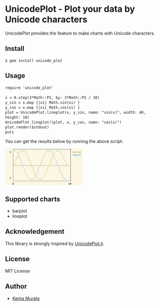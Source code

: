 # UnicodePlot - Plot your data by Unicode characters

UnicodePlot provides the feature to make charts with Unicode characters.

## Install

```console
$ gem install unicode_plot
```

## Usage

```
require 'unicode_plot'

x = 0.step(3*Math::PI, by: 3*Math::PI / 30)
y_sin = x.map {|xi| Math.sin(xi) }
y_cos = x.map {|xi| Math.cos(xi) }
plot = UnicodePlot.lineplot(x, y_sin, name: "sin(x)", width: 40, height: 10)
UnicodePlot.lineplot!(plot, x, y_cos, name: "cos(x)")
plot.render($stdout)
puts
```

You can get the results below by running the above script:

<img src="img/lineplot.png" width="50%" />

## Supported charts

- barplot
- lineplot

## Acknowledgement

This library is strongly inspired by [UnicodePlot.jl](https://github.com/Evizero/UnicodePlots.jl).

## License

MIT License

## Author

- [Kenta Murata](https://github.com/mrkn)
